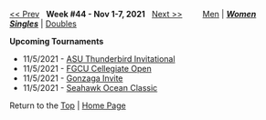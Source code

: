 <a name="top"></a>[<< Prev](women_singles_2143.md) &nbsp; **Week #44 - Nov 1-7, 2021** &nbsp; [Next >>](women_singles_2145.md) &nbsp;&nbsp;&nbsp;&nbsp;&nbsp;&nbsp;&nbsp; [Men](./men_singles_2144.md) &#124; [***Women***](./women_singles_2144.md) &nbsp;&nbsp;&nbsp;&nbsp;&nbsp; [***Singles***](./women_singles_2144.md) &#124; [Doubles](./women_doubles_2144.md)

**Upcoming Tournaments**  
- 11/5/2021 - <a href="https://colleges.wearecollegetennis.com/competitions/ArizonaStateUniversityW/Tournaments/Overview/539AAEB8-CB2F-46ED-8DAD-69DE1A5FEC2B" target="_blank">ASU Thunderbird Invitational</a>  
- 11/5/2021 - <a href="https://colleges.wearecollegetennis.com/competitions/FloridaGulfCoastUniversityW/Tournaments/Overview/366369DF-D1D6-4447-B214-C4B5012C2F42" target="_blank">FGCU Cellegiate Open</a>  
- 11/5/2021 - <a href="https://colleges.wearecollegetennis.com/competitions/GonzagaUniversityW/Tournaments/Overview/F28FCCEF-4BC1-4442-AA94-59500ADE80D8" target="_blank">Gonzaga Invite</a>  
- 11/5/2021 - <a href="https://colleges.wearecollegetennis.com/competitions/UNCWilmingtonW/Tournaments/Overview/FE307133-DF38-4D97-8DE6-D59D765D1738" target="_blank">Seahawk Ocean Classic</a>  

Return to the [Top](./women_singles_2144.md) &#124; [Home Page](../../index.md)
